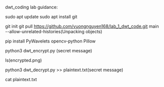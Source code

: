 dwt_coding lab guidance: 

sudo apt update
sudo apt install git

git init
git pull https://github.com/vuongnguyen168/lab_1_dwt_code.git main --allow-unrelated-histories(Unpacking objects)

pip install PyWavelets opencv-python Pillow

python3 dwt_encrypt.py (secret message)

ls(encrypted.png)

python3 dwt_decrypt.py >> plaintext.txt(secret message)

cat plaintext.txt



